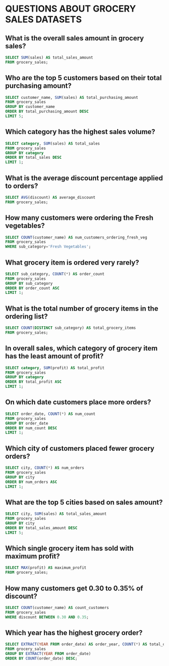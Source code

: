 
# QUESTIONS ABOUT GROCERY SALES DATASETS

## What is the overall sales amount in grocery sales?

```sql
SELECT SUM(sales) AS total_sales_amount
FROM grocery_sales;
```

## Who are the top 5 customers based on their total purchasing amount?

```sql
SELECT customer_name, SUM(sales) AS total_purchasing_amount
FROM grocery_sales
GROUP BY customer_name
ORDER BY total_purchasing_amount DESC
LIMIT 5;
```

## Which category has the highest sales volume?

```sql
SELECT category, SUM(sales) AS total_sales
FROM grocery_sales
GROUP BY category
ORDER BY total_sales DESC
LIMIT 1;
```

## What is the average discount percentage applied to orders?

```sql
SELECT AVG(discount) AS average_discount
FROM grocery_sales;
```

## How many customers were ordering the Fresh vegetables?

```sql
SELECT COUNT(customer_name) AS num_customers_ordering_fresh_veg
FROM grocery_sales
WHERE sub_category='Fresh Vegetables';
```

## What grocery item is ordered very rarely?

```sql
SELECT sub_category, COUNT(*) AS order_count
FROM grocery_sales
GROUP BY sub_category
ORDER BY order_count ASC
LIMIT 1;
```

## What is the total number of grocery items in the ordering list?

```sql
SELECT COUNT(DISTINCT sub_category) AS total_grocery_items
FROM grocery_sales;
```

## In overall sales, which category of grocery item has the least amount of profit?

```sql
SELECT category, SUM(profit) AS total_profit
FROM grocery_sales
GROUP BY category
ORDER BY total_profit ASC
LIMIT 1;
```

## On which date customers place more orders?

```sql
SELECT order_date, COUNT(*) AS num_count
FROM grocery_sales
GROUP BY order_date
ORDER BY num_count DESC
LIMIT 1;
```

## Which city of customers placed fewer grocery orders?

```sql
SELECT city, COUNT(*) AS num_orders
FROM grocery_sales
GROUP BY city
ORDER BY num_orders ASC
LIMIT 1;
```

## What are the top 5 cities based on sales amount?

```sql
SELECT city, SUM(sales) AS total_sales_amount
FROM grocery_sales
GROUP BY city
ORDER BY total_sales_amount DESC
LIMIT 5;
```

## Which single grocery item has sold with maximum profit?

```sql
SELECT MAX(profit) AS maximum_profit
FROM grocery_sales;
```

## How many customers get 0.30 to 0.35% of discount?

```sql
SELECT COUNT(customer_name) AS count_customers
FROM grocery_sales
WHERE discount BETWEEN 0.30 AND 0.35;
```

## Which year has the highest grocery order?

```sql
SELECT EXTRACT(YEAR FROM order_date) AS order_year, COUNT(*) AS total_orders
FROM grocery_sales
GROUP BY EXTRACT(YEAR FROM order_date)
ORDER BY COUNT(order_date) DESC;
```
